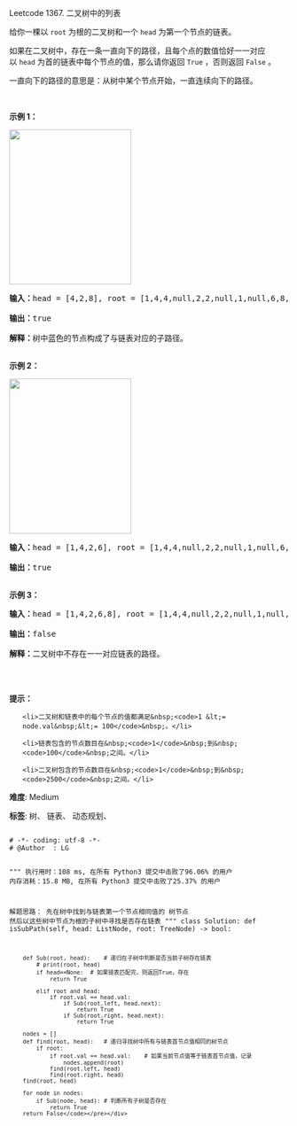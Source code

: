 Leetcode 1367. 二叉树中的列表
<p>给你一棵以&nbsp;<code>root</code>&nbsp;为根的二叉树和一个&nbsp;<code>head</code>&nbsp;为第一个节点的链表。</p>


<p>如果在二叉树中，存在一条一直向下的路径，且每个点的数值恰好一一对应以&nbsp;<code>head</code>&nbsp;为首的链表中每个节点的值，那么请你返回 <code>True</code> ，否则返回 <code>False</code> 。</p>



<p>一直向下的路径的意思是：从树中某个节点开始，一直连续向下的路径。</p>



<p>&nbsp;</p>



<p><strong>示例 1：</strong></p>



<p><strong><img alt="" src="https://assets.leetcode-cn.com/aliyun-lc-upload/uploads/2020/02/29/sample_1_1720.png" style="height: 280px; width: 220px;"></strong></p>



<pre><strong>输入：</strong>head = [4,2,8], root = [1,4,4,null,2,2,null,1,null,6,8,null,null,null,null,1,3]

<strong>输出：</strong>true

<strong>解释：</strong>树中蓝色的节点构成了与链表对应的子路径。

</pre>



<p><strong>示例 2：</strong></p>



<p><strong><img alt="" src="https://assets.leetcode-cn.com/aliyun-lc-upload/uploads/2020/02/29/sample_2_1720.png" style="height: 280px; width: 220px;"></strong></p>



<pre><strong>输入：</strong>head = [1,4,2,6], root = [1,4,4,null,2,2,null,1,null,6,8,null,null,null,null,1,3]

<strong>输出：</strong>true

</pre>



<p><strong>示例 3：</strong></p>



<pre><strong>输入：</strong>head = [1,4,2,6,8], root = [1,4,4,null,2,2,null,1,null,6,8,null,null,null,null,1,3]

<strong>输出：</strong>false

<strong>解释：</strong>二叉树中不存在一一对应链表的路径。

</pre>



<p>&nbsp;</p>



<p><strong>提示：</strong></p>



<ul>

	<li>二叉树和链表中的每个节点的值都满足&nbsp;<code>1 &lt;= node.val&nbsp;&lt;= 100</code>&nbsp;。</li>

	<li>链表包含的节点数目在&nbsp;<code>1</code>&nbsp;到&nbsp;<code>100</code>&nbsp;之间。</li>

	<li>二叉树包含的节点数目在&nbsp;<code>1</code>&nbsp;到&nbsp;<code>2500</code>&nbsp;之间。</li>

</ul>





 **难度**: Medium



 **标签**: 树、 链表、 动态规划、 





<div class="hcb_wrap">
<pre class="prism undefined-numbers lang-python" data-lang="Python"><code>
# -*- coding: utf-8 -*-
# @Author  : LG

"""
执行用时：108 ms, 在所有 Python3 提交中击败了96.06% 的用户
内存消耗：15.8 MB, 在所有 Python3 提交中击败了25.37% 的用户

解题思路：
    先在树中找到与链表第一个节点相同值的 树节点
    然后以这些树中节点为根的子树中寻找是否存在链表
"""
class Solution:
    def isSubPath(self, head: ListNode, root: TreeNode) -> bool:

        def Sub(root, head):    # 递归在子树中判断是否当前子树存在链表
            # print(root, head)
            if head==None:  # 如果链表匹配完，则返回True，存在
                return True

            elif root and head:
                if root.val == head.val:
                    if Sub(root.left, head.next):
                        return True
                    if Sub(root.right, head.next):
                        return True

        nodes = []
        def find(root, head):   # 递归寻找树中所有与链表首节点值相同的树节点
            if root:
                if root.val == head.val:    # 如果当前节点值等于链表首节点值，记录
                    nodes.append(root)
                find(root.left, head)
                find(root.right, head)
        find(root, head)

        for node in nodes:
            if Sub(node, head): # 判断所有子树是否存在
                return True
        return False</code></pre></div>
